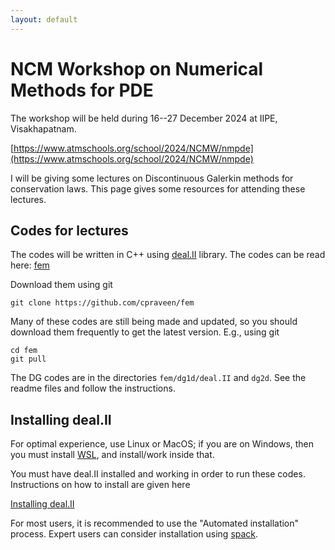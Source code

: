 ```yaml
---
layout: default
---
```


# NCM Workshop on Numerical Methods for PDE

The workshop will be held during 16--27 December 2024 at IIPE, Visakhapatnam.

[https://www.atmschools.org/school/2024/NCMW/nmpde](https://www.atmschools.org/school/2024/NCMW/nmpde)

I will be giving some lectures on Discontinuous Galerkin methods for conservation laws. This page gives some resources for attending these lectures.

## Codes for lectures

The codes will be written in C++ using [deal.II](https://www.dealii.org) library.  The codes can be read here: [fem](https://github.com/cpraveen/fem)

Download them using git

```shell
git clone https://github.com/cpraveen/fem
```

Many of these codes are still being made and updated, so you should download them frequently to get the latest version. E.g., using git

```shell
cd fem
git pull
```

The DG codes are in the directories `fem/dg1d/deal.II` and `dg2d`. See the readme files and follow the instructions.

## Installing deal.II

For optimal experience, use Linux or MacOS; if you are on Windows, then you must install [WSL](https://learn.microsoft.com/en-us/windows/wsl/install), and install/work inside that.

You must have deal.II installed and working in order to run these codes. Instructions on how to install are given here

[Installing deal.II](https://github.com/cpraveen/fem/blob/master/deal.II/README.md#installing-dealii)

For most users, it is recommended to use the "Automated installation" process. Expert users can consider installation using [spack](https://cpraveen.github.io/comp/spack.html).
